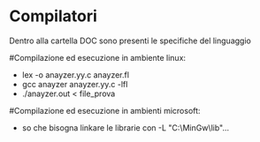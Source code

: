 # Compilatori

Dentro alla cartella DOC sono presenti le specifiche del linguaggio

#Compilazione ed esecuzione in ambiente linux:
- lex -o anayzer.yy.c anayzer.fl
- gcc anayzer anayzer.yy.c -lfl
- ./anayzer.out < file_prova

#Compilazione ed esecuzione in ambienti microsoft:
- so che bisogna linkare le librarie con -L "C:\MinGw\lib"... 

